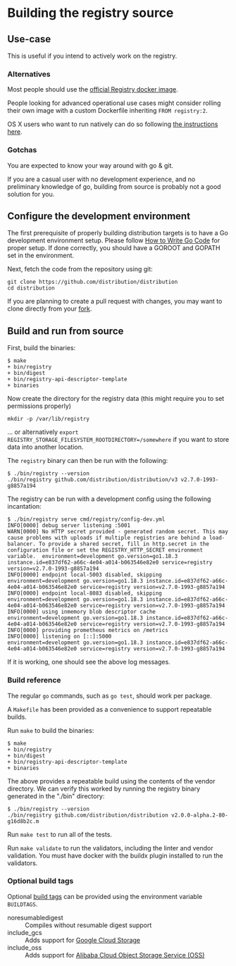 
# Building the registry source

## Use-case

This is useful if you intend to actively work on the registry.

### Alternatives

Most people should use the [official Registry docker image](https://hub.docker.com/r/library/registry/).

People looking for advanced operational use cases might consider rolling their own image with a custom Dockerfile inheriting `FROM registry:2`.

OS X users who want to run natively can do so following [the instructions here](https://github.com/docker/docker.github.io/blob/master/registry/recipes/osx-setup-guide.md).

### Gotchas

You are expected to know your way around with go & git.

If you are a casual user with no development experience, and no preliminary knowledge of go, building from source is probably not a good solution for you.

## Configure the development environment

The first prerequisite of properly building distribution targets is to have a Go
development environment setup. Please follow [How to Write Go Code](https://golang.org/doc/code.html)
for proper setup. If done correctly, you should have a GOROOT and GOPATH set in the
environment.

Next, fetch the code from the repository using git:

    git clone https://github.com/distribution/distribution
    cd distribution

If you are planning to create a pull request with changes, you may want to clone directly from your [fork](https://help.github.com/en/articles/about-forks).

## Build and run from source

First, build the binaries:

    $ make
    + bin/registry
    + bin/digest
    + bin/registry-api-descriptor-template
    + binaries

Now create the directory for the registry data (this might require you to set permissions properly)

    mkdir -p /var/lib/registry

... or alternatively `export REGISTRY_STORAGE_FILESYSTEM_ROOTDIRECTORY=/somewhere` if you want to store data into another location.

The `registry`
binary can then be run with the following:

    $ ./bin/registry --version
    ./bin/registry github.com/distribution/distribution/v3 v2.7.0-1993-g8857a194

The registry can be run with a development config using the following
incantation:

    $ ./bin/registry serve cmd/registry/config-dev.yml
    INFO[0000] debug server listening :5001
    WARN[0000] No HTTP secret provided - generated random secret. This may cause problems with uploads if multiple registries are behind a load-balancer. To provide a shared secret, fill in http.secret in the configuration file or set the REGISTRY_HTTP_SECRET environment variable.  environment=development go.version=go1.18.3 instance.id=e837df62-a66c-4e04-a014-b063546e82e0 service=registry version=v2.7.0-1993-g8857a194
    INFO[0000] endpoint local-5003 disabled, skipping        environment=development go.version=go1.18.3 instance.id=e837df62-a66c-4e04-a014-b063546e82e0 service=registry version=v2.7.0-1993-g8857a194
    INFO[0000] endpoint local-8083 disabled, skipping        environment=development go.version=go1.18.3 instance.id=e837df62-a66c-4e04-a014-b063546e82e0 service=registry version=v2.7.0-1993-g8857a194
    INFO[0000] using inmemory blob descriptor cache          environment=development go.version=go1.18.3 instance.id=e837df62-a66c-4e04-a014-b063546e82e0 service=registry version=v2.7.0-1993-g8857a194
    INFO[0000] providing prometheus metrics on /metrics
    INFO[0000] listening on [::]:5000                        environment=development go.version=go1.18.3 instance.id=e837df62-a66c-4e04-a014-b063546e82e0 service=registry version=v2.7.0-1993-g8857a194

If it is working, one should see the above log messages.

### Build reference

The regular `go` commands, such as `go test`, should work per package.

A `Makefile` has been provided as a convenience to support repeatable builds.

Run `make` to build the binaries:

    $ make
    + bin/registry
    + bin/digest
    + bin/registry-api-descriptor-template
    + binaries

The above provides a repeatable build using the contents of the vendor
directory. We can verify this worked by running
the registry binary generated in the "./bin" directory:

    $ ./bin/registry --version
    ./bin/registry github.com/distribution/distribution v2.0.0-alpha.2-80-g16d8b2c.m

Run `make test` to run all of the tests.

Run `make validate` to run the validators, including the linter and vendor validation. You must have docker with the buildx plugin installed to run the validators.

### Optional build tags

Optional [build tags](http://golang.org/pkg/go/build/) can be provided using
the environment variable `BUILDTAGS`.

<dl>
<dt>noresumabledigest</dt>
<dd>Compiles without resumable digest support</dd>
<dt>include_gcs</dt>
<dd>Adds support for <a href="https://cloud.google.com/storage">Google Cloud Storage</a></dd>
<dt>include_oss</dt>
<dd>Adds support for <a href="https://www.alibabacloud.com/product/object-storage-service">Alibaba Cloud Object Storage Service (OSS)</a></dd>
</dl>
